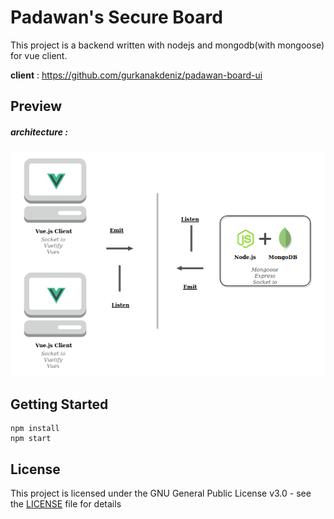 # Padawan's Secure Board

This project is a backend written with nodejs and mongodb(with mongoose) for vue client. 

**client** : https://github.com/gurkanakdeniz/padawan-board-ui

## Preview

##### architecture :

![demo](https://raw.githubusercontent.com/gurkanakdeniz/padawan-board/master/screen/arch.png "demo")


## Getting Started

```
npm install
npm start
```

## License

This project is licensed under the GNU General Public License v3.0 - see the [LICENSE](LICENSE) file for details
